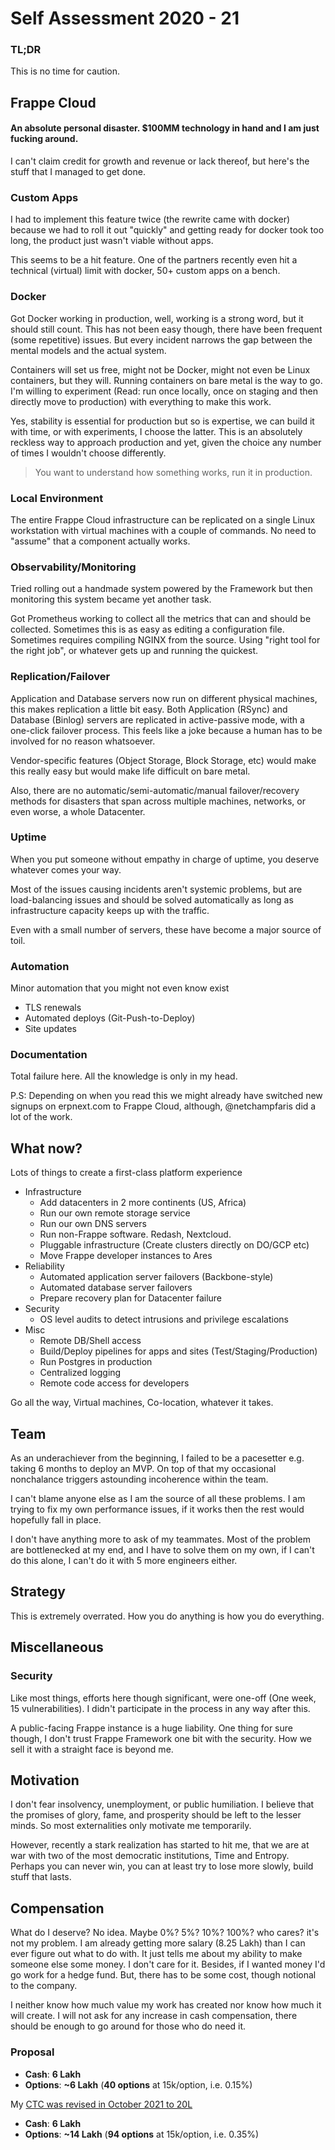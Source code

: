 # Self Assessment 2020 - 21
### TL;DR
This is no time for caution.

## Frappe Cloud
#### An absolute personal disaster. $100MM technology in hand and I am just fucking around.
I can't claim credit for growth and revenue or lack thereof, but here's the stuff that I managed to get done.

### Custom Apps
I had to implement this feature twice (the rewrite came with docker) because we had to roll it out "quickly" and getting ready for docker took too long, the product just wasn't viable without apps.

This seems to be a hit feature. One of the partners recently even hit a technical (virtual) limit with docker, 50+ custom apps on a bench.

### Docker
Got Docker working in production, well, working is a strong word, but it should still count. This has not been easy though, there have been frequent (some repetitive) issues. But every incident narrows the gap between the mental models and the actual system.

Containers will set us free, might not be Docker, might not even be Linux containers, but they will. Running containers on bare metal is the way to go. I'm willing to experiment (Read: run once locally, once on staging and then directly move to production) with everything to make this work.

Yes, stability is essential for production but so is expertise, we can build it with time, or with experiments, I choose the latter. This is an absolutely reckless way to approach production and yet, given the choice any number of times I wouldn't choose differently.

> You want to understand how something works, run it in production.

### Local Environment
The entire Frappe Cloud infrastructure can be replicated on a single Linux workstation with virtual machines with a couple of commands. No need to "assume" that a component actually works.

### Observability/Monitoring
Tried rolling out a handmade system powered by the Framework but then monitoring this system became yet another task.

Got Prometheus working to collect all the metrics that can and should be collected. Sometimes this is as easy as editing a configuration file. Sometimes requires compiling NGINX from the source. Using "right tool for the right job", or whatever gets up and running the quickest.

### Replication/Failover
Application and Database servers now run on different physical machines, this makes replication a little bit easy. Both Application (RSync) and Database (Binlog) servers are replicated in active-passive mode, with a one-click failover process. This feels like a joke because a human has to be involved for no reason whatsoever.

Vendor-specific features (Object Storage, Block Storage, etc) would make this really easy but would make life difficult on bare metal.

Also, there are no automatic/semi-automatic/manual failover/recovery methods for disasters that span across multiple machines, networks, or even worse, a whole Datacenter.

### Uptime
When you put someone without empathy in charge of uptime, you deserve whatever comes your way.

Most of the issues causing incidents aren't systemic problems, but are load-balancing issues and should be solved automatically as long as infrastructure capacity keeps up with the traffic.

Even with a small number of servers, these have become a major source of toil.

### Automation
Minor automation that you might not even know exist
- TLS renewals
- Automated deploys (Git-Push-to-Deploy)
- Site updates

### Documentation
Total failure here. All the knowledge is only in my head.


P.S: Depending on when you read this we might already have switched new signups on erpnext.com to Frappe Cloud, although, @netchampfaris did a lot of the work.

## What now?
Lots of things to create a first-class platform experience
- Infrastructure
    - Add datacenters in 2 more continents (US, Africa)
    - Run our own remote storage service
    - Run our own DNS servers
    - Run non-Frappe software. Redash, Nextcloud.
    - Pluggable infrastructure (Create clusters directly on DO/GCP etc)
    - Move Frappe developer instances to Ares
- Reliability
    - Automated application server failovers (Backbone-style)
    - Automated database server failovers
    - Prepare recovery plan for Datacenter failure
- Security
    - OS level audits to detect intrusions and privilege escalations
- Misc
    - Remote DB/Shell access
    - Build/Deploy pipelines for apps and sites (Test/Staging/Production)
    - Run Postgres in production
    - Centralized logging
    - Remote code access for developers

Go all the way, Virtual machines, Co-location, whatever it takes.

## Team
As an underachiever from the beginning, I failed to be a pacesetter e.g. taking 6 months to deploy an MVP. On top of that my occasional nonchalance triggers astounding incoherence within the team.

I can't blame anyone else as I am the source of all these problems. I am trying to fix my own performance issues, if it works then the rest would hopefully fall in place.

I don't have anything more to ask of my teammates. Most of the problem are bottlenecked at my end, and I have to solve them on my own, if I can't do this alone, I can't do it with 5 more engineers either.

## Strategy
This is extremely overrated. How you do anything is how you do everything.


## Miscellaneous
### Security
Like most things, efforts here though significant, were one-off (One week, 15 vulnerabilities). I didn't participate in the process in any way after this.

A public-facing Frappe instance is a huge liability. One thing for sure though, I don't trust Frappe Framework one bit with the security. How we sell it with a straight face is beyond me.

## Motivation
I don't fear insolvency, unemployment, or public humiliation. I believe that the promises of glory, fame, and prosperity should be left to the lesser minds. So most externalities only motivate me temporarily.

However, recently a stark realization has started to hit me, that we are at war with two of the most democratic institutions, Time and Entropy. Perhaps you can never win, you can at least try to lose more slowly, build stuff that lasts.

## Compensation
What do I deserve? No idea. Maybe 0%? 5%? 10%? 100%? who cares? it's not my problem. I am already getting more salary (8.25 Lakh) than I can ever figure out what to do with. It just tells me about my ability to make someone else some money. I don't care for it. Besides, if I wanted money I'd go work for a hedge fund. But, there has to be some cost, though notional to the company.

I neither know how much value my work has created nor know how much it will create. I will not ask for any increase in cash compensation, there should be enough to go around for those who do need it.

### Proposal
   - **Cash**: **6 Lakh**
   - **Options**: **~6 Lakh** (**40 options** at 15k/option, i.e. 0.15%)

My [CTC was revised in October 2021 to 20L](https://gameplan.frappe.io/t/flc-2-0-meeting-10/1416?u=aditya)
   - **Cash**: **6 Lakh**
   - **Options**: **~14 Lakh** (**94 options** at 15k/option, i.e. 0.35%)

